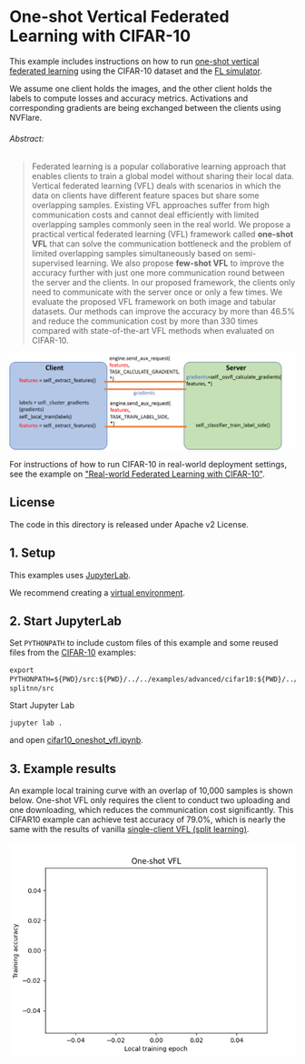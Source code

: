 # One-shot Vertical Federated Learning with CIFAR-10

This example includes instructions on how to run [one-shot vertical federated learning](https://arxiv.org/abs/2303.16270) using the 
CIFAR-10 dataset and the [FL simulator](https://nvflare.readthedocs.io/en/latest/user_guide/fl_simulator.html).

We assume one client holds the images, and the other client holds the labels to compute losses and accuracy metrics. 
Activations and corresponding gradients are being exchanged between the clients using NVFlare.

###### Abstract:
> Federated learning is a popular collaborative learning approach that enables clients to train a global model without sharing their local data. Vertical federated learning (VFL) deals with scenarios in which the data on clients have different feature spaces but share some overlapping samples. Existing VFL approaches suffer from high communication costs and cannot deal efficiently with limited overlapping samples commonly seen in the real world. We propose a practical vertical federated learning (VFL) framework called **one-shot VFL** that can solve the communication bottleneck and the problem of limited overlapping samples simultaneously based on semi-supervised learning. We also propose **few-shot VFL** to improve the accuracy further with just one more communication round between the server and the clients. In our proposed framework, the clients only need to communicate with the server once or only a few times. We evaluate the proposed VFL framework on both image and tabular datasets. Our methods can improve the accuracy by more than 46.5% and reduce the communication cost by more than 330 times compared with state-of-the-art VFL methods when evaluated on CIFAR-10.

<img src="./figs/oneshotVFL.png" alt="One-shot VFL setup" width="800"/>

For instructions of how to run CIFAR-10 in real-world deployment settings, 
see the example on ["Real-world Federated Learning with CIFAR-10"](../../examples/advanced/cifar10/cifar10-real-world/README.md).

## License
The code in this directory is released under Apache v2 License.

## 1. Setup
This examples uses [JupyterLab](https://jupyter.org).

We recommend creating a [virtual environment](../../examples/README.md#set-up-a-virtual-environment).

## 2. Start JupyterLab
Set `PYTHONPATH` to include custom files of this example and some reused files from the [CIFAR-10](../../examples/advanced/cifar10) examples:
```
export PYTHONPATH=${PWD}/src:${PWD}/../../examples/advanced/cifar10:${PWD}/../../examples/advanced/vertical_federated_learning/cifar10-splitnn/src
```
Start Jupyter Lab
```
jupyter lab .
```
and open [cifar10_oneshot_vfl.ipynb](./cifar10_oneshot_vfl.ipynb).

## 3. Example results
An example local training curve with an overlap of 10,000 samples is shown below.
One-shot VFL only requires the client to conduct two uploading and one downloading, which reduces the communication cost significantly. This CIFAR10 example can achieve test accuracy of 79.0%, which is nearly the same with the results of vanilla [single-client VFL (split learning)](https://github.com/jeremy313/NVFlare/tree/dev/examples/advanced/vertical_federated_learning/cifar10-splitnn).

<img src="./figs/oneshotVFL_results.png" alt="One-shot VFL results" width="600"/>
